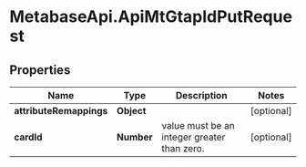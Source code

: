 # MetabaseApi.ApiMtGtapIdPutRequest

## Properties

Name | Type | Description | Notes
------------ | ------------- | ------------- | -------------
**attributeRemappings** | **Object** |  | [optional] 
**cardId** | **Number** | value must be an integer greater than zero. | [optional] 


